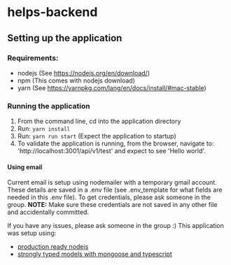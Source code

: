 # helps-backend
## Setting up the application
### Requirements:
- nodejs (See https://nodejs.org/en/download/)
- npm (This comes with nodejs download)
- yarn (See https://yarnpkg.com/lang/en/docs/install/#mac-stable)


### Running the application
1. From the command line, cd into the application directory 
2. Run: `yarn install`
3. Run: `yarn run start` (Expect the application to startup)
4. To validate the application is running, from the browser, navigate to: 'http://localhost:3001/api/v1/test' and expect to see 'Hello world'.


#### Using email
Current email is setup using nodemailer with a temporary gmail account. These details are saved in a .env file (see .env_template for what fields are needed in this .env file). To get credentials,
please ask someone in the group. __NOTE:__ Make sure these credentials are not saved in any other file and accidentally committed.

If you have any issues, please ask someone in the group :)
This application was setup using:
- [production ready nodejs](https://itnext.io/production-ready-node-js-rest-apis-setup-using-typescript-postgresql-and-redis-a9525871407)
- [strongly typed models with mongoose and typescript](https://medium.com/@tomanagle/strongly-typed-models-with-mongoose-and-typescript-7bc2f7197722)
